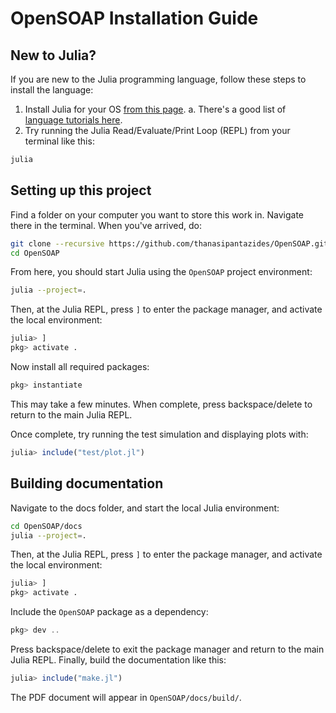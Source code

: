 # OpenSOAP Installation Guide
## New to Julia?
If you are new to the Julia programming language, follow these steps to install the language:
1. Install Julia for your OS [from this page](https://julialang.org/downloads/).
   a. There's a good list of [language tutorials here](https://julialang.org/learning/tutorials/).
2. Try running the Julia Read/Evaluate/Print Loop (REPL) from your terminal like this:
```bash
julia
```

## Setting up this project
Find a folder on your computer you want to store this work in. Navigate there in the terminal. When you've arrived, do:
```bash
git clone --recursive https://github.com/thanasipantazides/OpenSOAP.git
cd OpenSOAP
```

From here, you should start Julia using the `OpenSOAP` project environment:
```bash
julia --project=.
```
Then, at the Julia REPL, press `]` to enter the package manager, and activate the local environment:
```julia
julia> ]
pkg> activate .
```
Now install all required packages:
```julia
pkg> instantiate
```
This may take a few minutes. When complete, press backspace/delete to return to the main Julia REPL.

Once complete, try running the test simulation and displaying plots with:
```julia
julia> include("test/plot.jl")
```

## Building documentation
Navigate to the docs folder, and start the local Julia environment:
```bash
cd OpenSOAP/docs
julia --project=.
```

Then, at the Julia REPL, press `]` to enter the package manager, and activate the local environment:
```julia
julia> ]
pkg> activate .
```

Include the `OpenSOAP` package as a dependency:
```julia
pkg> dev ..
```
Press backspace/delete to exit the package manager and return to the main Julia REPL.
Finally, build the documentation like this:
```julia
julia> include("make.jl")
```

The PDF document will appear in `OpenSOAP/docs/build/`.
